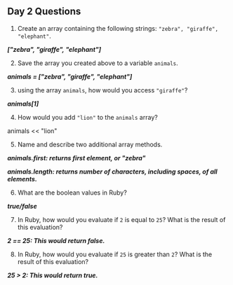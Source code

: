 ## Day 2 Questions

1. Create an array containing the following strings: `"zebra", "giraffe", "elephant"`.

***["zebra", "giraffe", "elephant"]***

2. Save the array you created above to a variable `animals`.

***animals = ["zebra", "giraffe", "elephant"]***

3. using the array `animals`, how would you access `"giraffe"`?

***animals[1]***

4. How would you add `"lion"` to the `animals` array?

animals << "lion"

5. Name and describe two additional array methods.

***animals.first: returns first element, or "zebra"***

***animals.length: returns number of characters, including spaces, of all elements.***

6. What are the boolean values in Ruby?

***true/false***

7. In Ruby, how would you evaluate if `2` is equal to `25`? What is the result of this evaluation?

***2 == 25: This would return false.***

8. In Ruby, how would you evaluate if `25` is greater than `2`? What is the result of this evaluation?

***25 > 2: This would return true.***
